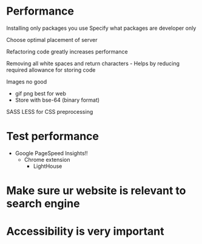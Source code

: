 # Performance

Installing only packages you use
Specify what packages are developer only


Choose optimal placement of server


Refactoring code greatly increases performance

Removing all white spaces and return characters
	- Helps by reducing required allowance for storing code
	

Images no good
- gif png best for web 
- Store with bse-64 (binary format)


SASS LESS for CSS preprocessing 



# Test performance
- Google PageSpeed Insights!!
	+ Chrome extension 
		* LightHouse
		


# Make sure ur website is relevant to search engine




# Accessibility is very important
















